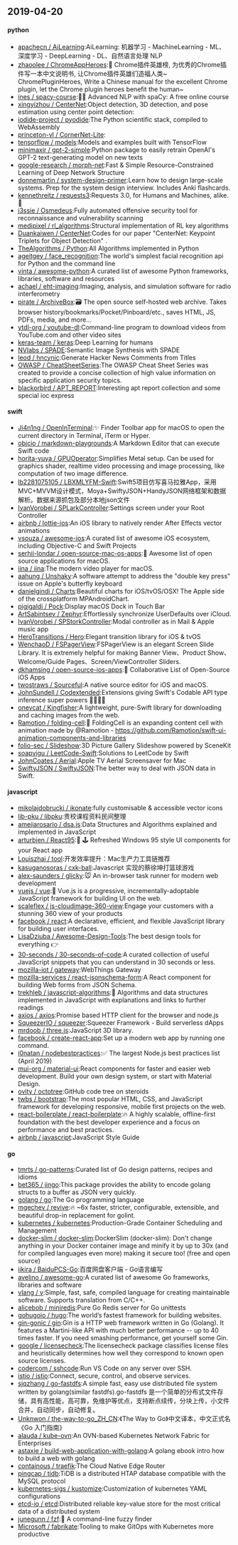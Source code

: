 ## 2019-04-20

#### python
* [apachecn / AiLearning](https://github.com/apachecn/AiLearning):AiLearning: 机器学习 - MachineLearning - ML、深度学习 - DeepLearning - DL、自然语言处理 NLP
* [zhaoolee / ChromeAppHeroes](https://github.com/zhaoolee/ChromeAppHeroes):🌈
Chrome插件英雄榜, 为优秀的Chrome插件写一本中文说明书, 让Chrome插件英雄们造福人类~ ChromePluginHeroes, Write a Chinese manual for the excellent Chrome plugin, let the Chrome plugin heroes benefit the human~
* [ines / spacy-course](https://github.com/ines/spacy-course):👩‍🏫
Advanced NLP with spaCy: A free online course
* [xingyizhou / CenterNet](https://github.com/xingyizhou/CenterNet):Object detection, 3D detection, and pose estimation using center point detection:
* [iodide-project / pyodide](https://github.com/iodide-project/pyodide):The Python scientific stack, compiled to WebAssembly
* [princeton-vl / CornerNet-Lite](https://github.com/princeton-vl/CornerNet-Lite):
* [tensorflow / models](https://github.com/tensorflow/models):Models and examples built with TensorFlow
* [minimaxir / gpt-2-simple](https://github.com/minimaxir/gpt-2-simple):Python package to easily retrain OpenAI's GPT-2 text-generating model on new texts
* [google-research / morph-net](https://github.com/google-research/morph-net):Fast & Simple Resource-Constrained Learning of Deep Network Structure
* [donnemartin / system-design-primer](https://github.com/donnemartin/system-design-primer):Learn how to design large-scale systems. Prep for the system design interview. Includes Anki flashcards.
* [kennethreitz / requests3](https://github.com/kennethreitz/requests3):Requests 3.0, for Humans and Machines, alike.
🤖
* [j3ssie / Osmedeus](https://github.com/j3ssie/Osmedeus):Fully automated offensive security tool for reconnaissance and vulnerability scanning
* [medipixel / rl_algorithms](https://github.com/medipixel/rl_algorithms):Structural implementation of RL key algorithms
* [Duankaiwen / CenterNet](https://github.com/Duankaiwen/CenterNet):Codes for our paper "CenterNet: Keypoint Triplets for Object Detection" .
* [TheAlgorithms / Python](https://github.com/TheAlgorithms/Python):All Algorithms implemented in Python
* [ageitgey / face_recognition](https://github.com/ageitgey/face_recognition):The world's simplest facial recognition api for Python and the command line
* [vinta / awesome-python](https://github.com/vinta/awesome-python):A curated list of awesome Python frameworks, libraries, software and resources
* [achael / eht-imaging](https://github.com/achael/eht-imaging):Imaging, analysis, and simulation software for radio interferometry
* [pirate / ArchiveBox](https://github.com/pirate/ArchiveBox):🗃
The open source self-hosted web archive. Takes browser history/bookmarks/Pocket/Pinboard/etc., saves HTML, JS, PDFs, media, and more...
* [ytdl-org / youtube-dl](https://github.com/ytdl-org/youtube-dl):Command-line program to download videos from YouTube.com and other video sites
* [keras-team / keras](https://github.com/keras-team/keras):Deep Learning for humans
* [NVlabs / SPADE](https://github.com/NVlabs/SPADE):Semantic Image Synthesis with SPADE
* [leod / hncynic](https://github.com/leod/hncynic):Generate Hacker News Comments from Titles
* [OWASP / CheatSheetSeries](https://github.com/OWASP/CheatSheetSeries):The OWASP Cheat Sheet Series was created to provide a concise collection of high value information on specific application security topics.
* [blackorbird / APT_REPORT](https://github.com/blackorbird/APT_REPORT):Interesting apt report collection and some special ioc express

#### swift
* [Ji4n1ng / OpenInTerminal](https://github.com/Ji4n1ng/OpenInTerminal):✨
Finder Toolbar app for macOS to open the current directory in Terminal, iTerm or Hyper.
* [objcio / markdown-playgrounds](https://github.com/objcio/markdown-playgrounds):A Markdown Editor that can execute Swift code
* [horita-yuya / GPUOperator](https://github.com/horita-yuya/GPUOperator):Simplifies Metal setup. Can be used for graphics shader, realtime video processing and image processing, like computation of two image difference.
* [lb2281075105 / LBXMLYFM-Swift](https://github.com/lb2281075105/LBXMLYFM-Swift):Swift5项目仿写喜马拉雅App，采用MVC+MVVM设计模式，Moya+SwiftyJSON+HandyJSON网络框架和数据解析。数据来源抓包及部分本地json文件
* [IvanVorobei / SPLarkController](https://github.com/IvanVorobei/SPLarkController):Settings screen under your Root Controller
* [airbnb / lottie-ios](https://github.com/airbnb/lottie-ios):An iOS library to natively render After Effects vector animations
* [vsouza / awesome-ios](https://github.com/vsouza/awesome-ios):A curated list of awesome iOS ecosystem, including Objective-C and Swift Projects
* [serhii-londar / open-source-mac-os-apps](https://github.com/serhii-londar/open-source-mac-os-apps):🚀
Awesome list of open source applications for macOS.
* [iina / iina](https://github.com/iina/iina):The modern video player for macOS.
* [aahung / Unshaky](https://github.com/aahung/Unshaky):A software attempt to address the "double key press" issue on Apple's butterfly keyboard
* [danielgindi / Charts](https://github.com/danielgindi/Charts):Beautiful charts for iOS/tvOS/OSX! The Apple side of the crossplatform MPAndroidChart.
* [pigigaldi / Pock](https://github.com/pigigaldi/Pock):Display macOS Dock in Touch Bar
* [ArtSabintsev / Zephyr](https://github.com/ArtSabintsev/Zephyr):Effortlessly synchronize UserDefaults over iCloud.
* [IvanVorobei / SPStorkController](https://github.com/IvanVorobei/SPStorkController):Modal controller as in Mail & Apple music app
* [HeroTransitions / Hero](https://github.com/HeroTransitions/Hero):Elegant transition library for iOS & tvOS
* [WenchaoD / FSPagerView](https://github.com/WenchaoD/FSPagerView):FSPagerView is an elegant Screen Slide Library. It is extremely helpful for making Banner View、Product Show、Welcome/Guide Pages、Screen/ViewController Sliders.
* [dkhamsing / open-source-ios-apps](https://github.com/dkhamsing/open-source-ios-apps):📱
Collaborative List of Open-Source iOS Apps
* [twostraws / Sourceful](https://github.com/twostraws/Sourceful):A native source editor for iOS and macOS.
* [JohnSundell / Codextended](https://github.com/JohnSundell/Codextended):Extensions giving Swift's Codable API type inference super powers 🦸‍♂️🦹‍♀️
* [onevcat / Kingfisher](https://github.com/onevcat/Kingfisher):A lightweight, pure-Swift library for downloading and caching images from the web.
* [Ramotion / folding-cell](https://github.com/Ramotion/folding-cell):📃
FoldingCell is an expanding content cell with animation made by @Ramotion - https://github.com/Ramotion/swift-ui-animation-components-and-libraries
* [folio-sec / Slideshow](https://github.com/folio-sec/Slideshow):3D Picture Gallery Slideshow powered by SceneKit
* [soapyigu / LeetCode-Swift](https://github.com/soapyigu/LeetCode-Swift):Solutions to LeetCode by Swift
* [JohnCoates / Aerial](https://github.com/JohnCoates/Aerial):Apple TV Aerial Screensaver for Mac
* [SwiftyJSON / SwiftyJSON](https://github.com/SwiftyJSON/SwiftyJSON):The better way to deal with JSON data in Swift.

#### javascript
* [mikolajdobrucki / ikonate](https://github.com/mikolajdobrucki/ikonate):fully customisable & accessible vector icons
* [lib-pku / libpku](https://github.com/lib-pku/libpku):贵校课程资料民间整理
* [amejiarosario / dsa.js](https://github.com/amejiarosario/dsa.js):Data Structures and Algorithms explained and implemented in JavaScript
* [arturbien / React95](https://github.com/arturbien/React95):🌈
🕹
Refreshed Windows 95 style UI components for your React app
* [Louiszhai / tool](https://github.com/Louiszhai/tool):开发效率提升：Mac生产力工具链推荐
* [kasuganosoras / cxk-ball](https://github.com/kasuganosoras/cxk-ball):Javascript 实现的蔡徐坤打篮球游戏
* [alex-saunders / glicky](https://github.com/alex-saunders/glicky):🐭
An in-browser task runner for modern web development
* [vuejs / vue](https://github.com/vuejs/vue):🖖
Vue.js is a progressive, incrementally-adoptable JavaScript framework for building UI on the web.
* [scaleflex / js-cloudimage-360-view](https://github.com/scaleflex/js-cloudimage-360-view):Engage your customers with a stunning 360 view of your products
* [facebook / react](https://github.com/facebook/react):A declarative, efficient, and flexible JavaScript library for building user interfaces.
* [LisaDziuba / Awesome-Design-Tools](https://github.com/LisaDziuba/Awesome-Design-Tools):The best design tools for everything
👉
* [30-seconds / 30-seconds-of-code](https://github.com/30-seconds/30-seconds-of-code):A curated collection of useful JavaScript snippets that you can understand in 30 seconds or less.
* [mozilla-iot / gateway](https://github.com/mozilla-iot/gateway):WebThings Gateway
* [mozilla-services / react-jsonschema-form](https://github.com/mozilla-services/react-jsonschema-form):A React component for building Web forms from JSON Schema.
* [trekhleb / javascript-algorithms](https://github.com/trekhleb/javascript-algorithms):📝
Algorithms and data structures implemented in JavaScript with explanations and links to further readings
* [axios / axios](https://github.com/axios/axios):Promise based HTTP client for the browser and node.js
* [SqueezerIO / squeezer](https://github.com/SqueezerIO/squeezer):Squeezer Framework - Build serverless dApps
* [mrdoob / three.js](https://github.com/mrdoob/three.js):JavaScript 3D library.
* [facebook / create-react-app](https://github.com/facebook/create-react-app):Set up a modern web app by running one command.
* [i0natan / nodebestpractices](https://github.com/i0natan/nodebestpractices):✅
The largest Node.js best practices list (April 2019)
* [mui-org / material-ui](https://github.com/mui-org/material-ui):React components for faster and easier web development. Build your own design system, or start with Material Design.
* [ovity / octotree](https://github.com/ovity/octotree):GitHub code tree on steroids
* [twbs / bootstrap](https://github.com/twbs/bootstrap):The most popular HTML, CSS, and JavaScript framework for developing responsive, mobile first projects on the web.
* [react-boilerplate / react-boilerplate](https://github.com/react-boilerplate/react-boilerplate):🔥
A highly scalable, offline-first foundation with the best developer experience and a focus on performance and best practices.
* [airbnb / javascript](https://github.com/airbnb/javascript):JavaScript Style Guide

#### go
* [tmrts / go-patterns](https://github.com/tmrts/go-patterns):Curated list of Go design patterns, recipes and idioms
* [bet365 / jingo](https://github.com/bet365/jingo):This package provides the ability to encode golang structs to a buffer as JSON very quickly.
* [golang / go](https://github.com/golang/go):The Go programming language
* [mgechev / revive](https://github.com/mgechev/revive):🔥
~6x faster, stricter, configurable, extensible, and beautiful drop-in replacement for golint.
* [kubernetes / kubernetes](https://github.com/kubernetes/kubernetes):Production-Grade Container Scheduling and Management
* [docker-slim / docker-slim](https://github.com/docker-slim/docker-slim):DockerSlim (docker-slim): Don't change anything in your Docker container image and minify it by up to 30x (and for compiled languages even more) making it secure too! (free and open source)
* [iikira / BaiduPCS-Go](https://github.com/iikira/BaiduPCS-Go):百度网盘客户端 - Go语言编写
* [avelino / awesome-go](https://github.com/avelino/awesome-go):A curated list of awesome Go frameworks, libraries and software
* [vlang / v](https://github.com/vlang/v):Simple, fast, safe, compiled language for creating maintainable software. Supports translation from C/C++.
* [alicebob / miniredis](https://github.com/alicebob/miniredis):Pure Go Redis server for Go unittests
* [gohugoio / hugo](https://github.com/gohugoio/hugo):The world’s fastest framework for building websites.
* [gin-gonic / gin](https://github.com/gin-gonic/gin):Gin is a HTTP web framework written in Go (Golang). It features a Martini-like API with much better performance -- up to 40 times faster. If you need smashing performance, get yourself some Gin.
* [google / licensecheck](https://github.com/google/licensecheck):The licensecheck package classifies license files and heuristically determines how well they correspond to known open source licenses.
* [codercom / sshcode](https://github.com/codercom/sshcode):Run VS Code on any server over SSH.
* [istio / istio](https://github.com/istio/istio):Connect, secure, control, and observe services.
* [sjqzhang / go-fastdfs](https://github.com/sjqzhang/go-fastdfs):A simple fast, easy use distributed file system written by golang(similar fastdfs).go-fastdfs 是一个简单的分布式文件存储，具有高性能，高可靠，免维护等优点，支持断点续传，分块上传，小文件合并，自动同步，自动修复。
* [Unknwon / the-way-to-go_ZH_CN](https://github.com/Unknwon/the-way-to-go_ZH_CN):《The Way to Go》中文译本，中文正式名《Go 入门指南》
* [alauda / kube-ovn](https://github.com/alauda/kube-ovn):An OVN-based Kubernetes Network Fabric for Enterprises
* [astaxie / build-web-application-with-golang](https://github.com/astaxie/build-web-application-with-golang):A golang ebook intro how to build a web with golang
* [containous / traefik](https://github.com/containous/traefik):The Cloud Native Edge Router
* [pingcap / tidb](https://github.com/pingcap/tidb):TiDB is a distributed HTAP database compatible with the MySQL protocol
* [kubernetes-sigs / kustomize](https://github.com/kubernetes-sigs/kustomize):Customization of kubernetes YAML configurations
* [etcd-io / etcd](https://github.com/etcd-io/etcd):Distributed reliable key-value store for the most critical data of a distributed system
* [junegunn / fzf](https://github.com/junegunn/fzf):🌸
A command-line fuzzy finder
* [Microsoft / fabrikate](https://github.com/Microsoft/fabrikate):Tooling to make GitOps with Kubernetes more productive
